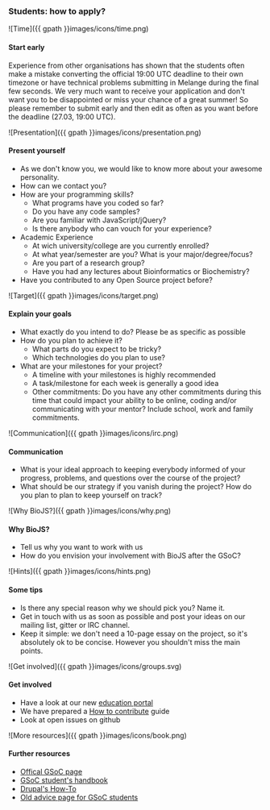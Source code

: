 <div markdown="1" id="apply-div">

### Students: how to apply?

![Time]({{ gpath }}images/icons/time.png)

#### Start early

Experience from other organisations has shown that the students often make a mistake converting the official 19:00 UTC deadline to their own timezone or have technical problems submitting in Melange during the final few seconds. We very much want to receive your application and don't want you to be disappointed or miss your chance of a great summer! So please remember to submit early and then edit as often as you want before the deadline (27.03, 19:00 UTC).

![Presentation]({{ gpath }}images/icons/presentation.png)

#### Present yourself

* As we don't know you, we would like to know more about your awesome personality.
* How can we contact you?
* How are your programming skills?
  - What programs have you coded so far?
  - Do you have any code samples?
  - Are you familiar with JavaScript/jQuery?
  - Is there anybody who can vouch for your experience?
* Academic Experience
  - At wich university/college are you currently enrolled?
  - At what year/semester are you? What is your major/degree/focus?
  - Are you part of a research group?
  - Have you had any lectures about Bioinformatics or Biochemistry?
* Have you contributed to any Open Source project before?

![Target]({{ gpath }}images/icons/target.png)

#### Explain your goals

* What exactly do you intend to do? Please be as specific as possible
* How do you plan to achieve it?
  - What parts do you expect to be tricky?
  - Which technologies do you plan to use?
* What are your milestones for your project?
  - A timeline with your milestones is highly recommended
  - A task/milestone for each week is generally a good idea
  - Other commitments: Do you have any other commitments during this time that could impact your ability to be online, coding and/or communicating with your mentor? Include school, work and family commitments.

![Communication]({{ gpath }}images/icons/irc.png)

#### Communication

* What is your ideal approach to keeping everybody informed of your progress, problems, and questions over the course of the project?
* What should be our strategy if you vanish during the project? How do you plan to plan to keep yourself on track?

![Why BioJS?]({{ gpath }}images/icons/why.png)

#### Why BioJS?

* Tell us why you want to work with us
* How do you envision your involvement with BioJS after the GSoC?

![Hints]({{ gpath }}images/icons/hints.png)

#### Some tips

* Is there any special reason why we should pick you? Name it.
* Get in touch with us as soon as possible and post your ideas on our mailing list, gitter or IRC channel.
* Keep it simple: we don't need a 10-page essay on the project, so it's absolutely ok to be concise. However you shouldn't miss the main points.

![Get involved]({{ gpath }}images/icons/groups.svg)

#### Get involved

* Have a look at our new [education portal](http://edu.biojs.net)
* We have prepared a [How to contribute](https://github.com/biojs/biojs/blob/master/CONTRIBUTING.md) guide
* Look at open issues on github

![More resources]({{ gpath }}images/icons/book.png)

#### Further resources

* [Offical GSoC page](http://www.google-melange.com/gsoc/homepage/google/gsoc2014)
* [GSoC student's handbook](http://en.flossmanuals.net/GSoCStudentGuide/)
* [Drupal's How-To](https://drupal.org/node/59037)
* [Old advice page for GSoC students](https://web.archive.org/web/20130815054711/http://code.google.com/p/google-summer-of-code/wiki/AdviceforStudents)

</div>
